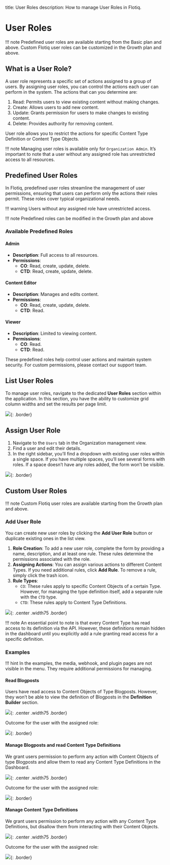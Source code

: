 title: User Roles
description: How to manage User Roles in Flotiq.

# User Roles

!!! note
    Predefined user roles are available starting from the Basic plan and above.
    Custom Flotiq user roles can be customized in the Growth plan and above.

## What is a User Role?

A user role represents a specific set of actions assigned to a group of users. By assigning user roles, you can control the actions each user can perform in the system.
The actions that can you determine are:

1. Read: Permits users to view existing content without making changes.
2. Create: Allows users to add new content.
3. Update: Grants permission for users to make changes to existing content.
4. Delete: Provides authority for removing content.

User role allows you to restrict the actions for specific Content Type Definition or Content Type Objects.

!!! note
    Managing user roles is available only for `Organization Admin`. It’s important to note that a user without any assigned role has unrestricted access to all resources.

## Predefined User Roles

In Flotiq, predefined user roles streamline the management of user permissions, ensuring that users can perform only the actions their roles permit. These roles cover typical organizational needs.

!!! warning
    Users without any assigned role have unrestricted access.

!!! note
    Predefined roles can be modified in the Growth plan and above

### Available Predefined Roles

#### **Admin**

- **Description**: Full access to all resources.
- **Permissions**:
    - **CO**: Read, create, update, delete.
    - **CTD**: Read, create, update, delete.

#### **Content Editor**

- **Description**: Manages and edits content.
- **Permissions**:
    - **CO**: Read, create, update, delete.
    - **CTD**: Read.

#### **Viewer**

- **Description**: Limited to viewing content.
- **Permissions**:
    - **CO**: Read.
    - **CTD**: Read.

These predefined roles help control user actions and maintain system security. For custom permissions, please contact our support team.

## List User Roles

To manage user roles, navigate to the dedicated **User Roles** section within the application. In this section, you have the ability to customize grid column widths and set the results per page limit.

![](images/user-roles/roles_list.png){: .border}

## Assign User Role

1. Navigate to the `Users` tab in the Organization management view.
2. Find a user and edit their details.
3. In the right sidebar, you’ll find a dropdown with existing user roles within a single space. If you have multiple spaces, you’ll see several forms with roles. If a space doesn’t have any roles added, the form won’t be visible.

![](images/user-roles/assign_role.png){: .border}

## Custom User Roles

!!! note
    Custom Flotiq user roles are available starting from the Growth plan and above.

### Add User Role

You can create new user roles by clicking the **Add User Role** button or duplicate existing ones in the list view.

1. **Role Creation**: To add a new user role, complete the form by providing a name, description, and at least one rule. These rules determine the permissions associated with the role.
2. **Assigning Actions**: You can assign various actions to different Content Types. If you need additional rules, click **Add Rule**. To remove a rule, simply click the trash icon.
3. **Rule Types**:
    * `CO`: These rules apply to specific Content Objects of a certain Type. However, for managing the type definition itself, add a separate rule with the `CTD` type.
    * `CTD`: These rules apply to Content Type Definitions.

![](images/user-roles/empty-role-form.png){: .center .width75 .border}

!!! note 
    An essential point to note is that every Content Type has read access to its definition via the API. However, these definitions remain hidden in the dashboard until you explicitly add a rule granting read access for a specific definition.

### Examples

!!! hint
    In the examples, the media, webhook, and plugin pages are not visible in the menu. They require additional permissions for managing.

#### Read Blogposts

Users have read access to Content Objects of Type Blogposts. However, they won’t be able to view the definition of Blogposts in the **Definition Builder** section.

![](images/user-roles/blogposts_role.png){: .center .width75 .border}

Outcome for the user with the assigned role:

![](images/user-roles/blogposts_role_effect.png){: .border}

#### Manage Blogposts and read Content Type Definitions

We grant users permission to perform any action with Content Objects of type Blogposts and allow them to read any Content Type Definitions in the Dashboard.

![](images/user-roles/blogposts_and_ctds_role.png){: .center .width75 .border}

Outcome for the user with the assigned role:

![](images/user-roles/blogposts_and_ctds_role_effect.png){: .border}

#### Manage Content Type Definitions

We grant users permission to perform any action with any Content Type Definitions, but disallow them from interacting with their Content Objects.

![](images/user-roles/ctds_role.png){: .center .width75 .border}

Outcome for the user with the assigned role:

![](images/user-roles/ctds_role_effect.png){: .border}
